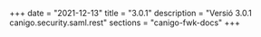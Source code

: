 +++
date        = "2021-12-13"
title       = "3.0.1"
description = "Versió 3.0.1 canigo.security.saml.rest"
sections    = "canigo-fwk-docs"
+++